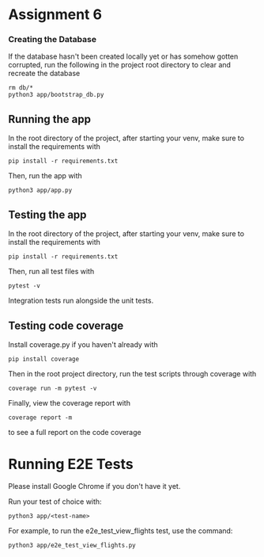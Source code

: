 # Assignment 6

### Creating the Database
If the database hasn't been created locally yet or has somehow gotten corrupted, run the following in the project root directory to clear and recreate the database
```
rm db/*
python3 app/bootstrap_db.py
```

## Running the app
In the root directory of the project, after starting your venv, make sure to install the requirements with
```
pip install -r requirements.txt
```

Then, run the app with
```
python3 app/app.py
```

## Testing the app
In the root directory of the project, after starting your venv, make sure to install the requirements with
```
pip install -r requirements.txt
```

Then, run all test files with
```
pytest -v
```
Integration tests run alongside the unit tests.

## Testing code coverage
Install coverage.py if you haven't already with
```
pip install coverage
```

Then in the root project directory, run the test scripts through coverage with
```
coverage run -m pytest -v
```

Finally, view the coverage report with
```
coverage report -m 
```
to see a full report on the code coverage

# Running E2E Tests

Please install Google Chrome if you don't have it yet.

Run your test of choice with:
```
python3 app/<test-name>
```

For example, to run the e2e_test_view_flights test, use the command:
```
python3 app/e2e_test_view_flights.py
```

